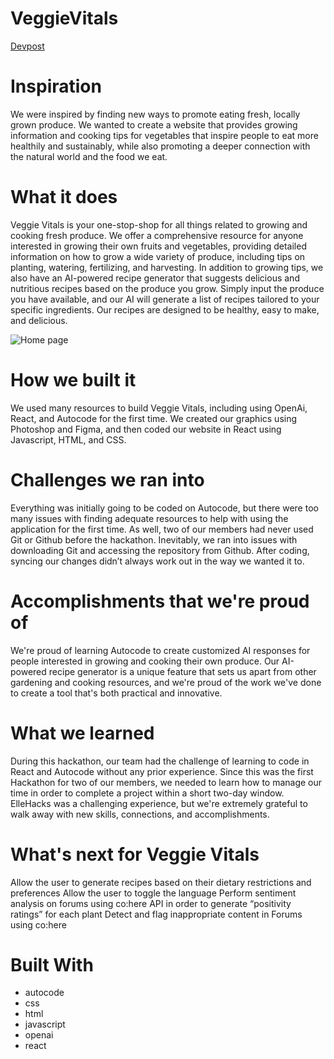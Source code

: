 # VeggieVitals

[Devpost](https://devpost.com/software/veggie-vitals)

# Inspiration

We were inspired by finding new ways to promote eating fresh, locally grown produce. We wanted to create a website that provides growing information and cooking tips for vegetables that inspire people to eat more healthily and sustainably, while also promoting a deeper connection with the natural world and the food we eat.

# What it does

Veggie Vitals is your one-stop-shop for all things related to growing and cooking fresh produce. We offer a comprehensive resource for anyone interested in growing their own fruits and vegetables, providing detailed information on how to grow a wide variety of produce, including tips on planting, watering, fertilizing, and harvesting. In addition to growing tips, we also have an AI-powered recipe generator that suggests delicious and nutritious recipes based on the produce you grow. Simply input the produce you have available, and our AI will generate a list of recipes tailored to your specific ingredients. Our recipes are designed to be healthy, easy to make, and delicious.

![Home page](https://d112y698adiu2z.cloudfront.net/photos/production/software_photos/002/389/872/datas/original.png)

# How we built it

We used many resources to build Veggie Vitals, including using OpenAi, React, and Autocode for the first time. We created our graphics using Photoshop and Figma, and then coded our website in React using Javascript, HTML, and CSS.

# Challenges we ran into

Everything was initially going to be coded on Autocode, but there were too many issues with finding adequate resources to help with using the application for the first time. As well, two of our members had never used Git or Github before the hackathon. Inevitably, we ran into issues with downloading Git and accessing the repository from Github. After coding, syncing our changes didn’t always work out in the way we wanted it to.

# Accomplishments that we're proud of

We're proud of learning Autocode to create customized AI responses for people interested in growing and cooking their own produce. Our AI-powered recipe generator is a unique feature that sets us apart from other gardening and cooking resources, and we're proud of the work we've done to create a tool that's both practical and innovative.

# What we learned

During this hackathon, our team had the challenge of learning to code in React and Autocode without any prior experience. Since this was the first Hackathon for two of our members, we needed to learn how to manage our time in order to complete a project within a short two-day window. ElleHacks was a challenging experience, but we're extremely grateful to walk away with new skills, connections, and accomplishments.

# What's next for Veggie Vitals

Allow the user to generate recipes based on their dietary restrictions and preferences
Allow the user to toggle the language
Perform sentiment analysis on forums using co:here API in order to generate “positivity ratings” for each plant
Detect and flag inappropriate content in Forums using co:here

# Built With

- autocode
- css
- html
- javascript
- openai
- react
